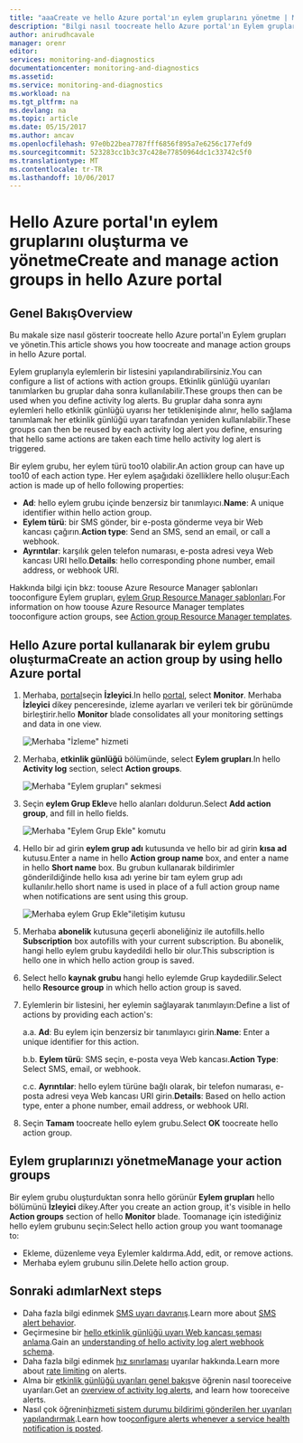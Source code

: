 ```yaml
---
title: "aaaCreate ve hello Azure portal'ın eylem gruplarını yönetme | Microsoft Docs"
description: "Bilgi nasıl toocreate hello Azure portal'ın Eylem grupları ve yönetin."
author: anirudhcavale
manager: orenr
editor: 
services: monitoring-and-diagnostics
documentationcenter: monitoring-and-diagnostics
ms.assetid: 
ms.service: monitoring-and-diagnostics
ms.workload: na
ms.tgt_pltfrm: na
ms.devlang: na
ms.topic: article
ms.date: 05/15/2017
ms.author: ancav
ms.openlocfilehash: 97e0b22bea7787fff6856f895a7e6256c177efd9
ms.sourcegitcommit: 523283cc1b3c37c428e77850964dc1c33742c5f0
ms.translationtype: MT
ms.contentlocale: tr-TR
ms.lasthandoff: 10/06/2017
---
```

# <a name="create-and-manage-action-groups-in-hello-azure-portal"></a><span data-ttu-id="352e1-103">Hello Azure portal'ın eylem gruplarını oluşturma ve yönetme</span><span class="sxs-lookup"><span data-stu-id="352e1-103">Create and manage action groups in hello Azure portal</span></span>
## <a name="overview"></a><span data-ttu-id="352e1-104">Genel Bakış</span><span class="sxs-lookup"><span data-stu-id="352e1-104">Overview</span></span> ##
<span data-ttu-id="352e1-105">Bu makale size nasıl gösterir toocreate hello Azure portal'ın Eylem grupları ve yönetin.</span><span class="sxs-lookup"><span data-stu-id="352e1-105">This article shows you how toocreate and manage action groups in hello Azure portal.</span></span>

<span data-ttu-id="352e1-106">Eylem gruplarıyla eylemlerin bir listesini yapılandırabilirsiniz.</span><span class="sxs-lookup"><span data-stu-id="352e1-106">You can configure a list of actions with action groups.</span></span> <span data-ttu-id="352e1-107">Etkinlik günlüğü uyarıları tanımlarken bu gruplar daha sonra kullanılabilir.</span><span class="sxs-lookup"><span data-stu-id="352e1-107">These groups then can be used when you define activity log alerts.</span></span> <span data-ttu-id="352e1-108">Bu gruplar daha sonra aynı eylemleri hello etkinlik günlüğü uyarısı her tetiklenişinde alınır, hello sağlama tanımlamak her etkinlik günlüğü uyarı tarafından yeniden kullanılabilir.</span><span class="sxs-lookup"><span data-stu-id="352e1-108">These groups can then be reused by each activity log alert you define, ensuring that hello same actions are taken each time hello activity log alert is triggered.</span></span>

<span data-ttu-id="352e1-109">Bir eylem grubu, her eylem türü too10 olabilir.</span><span class="sxs-lookup"><span data-stu-id="352e1-109">An action group can have up too10 of each action type.</span></span> <span data-ttu-id="352e1-110">Her eylem aşağıdaki özelliklere hello oluşur:</span><span class="sxs-lookup"><span data-stu-id="352e1-110">Each action is made up of hello following properties:</span></span>

* <span data-ttu-id="352e1-111">**Ad**: hello eylem grubu içinde benzersiz bir tanımlayıcı.</span><span class="sxs-lookup"><span data-stu-id="352e1-111">**Name**: A unique identifier within hello action group.</span></span>  
* <span data-ttu-id="352e1-112">**Eylem türü**: bir SMS gönder, bir e-posta gönderme veya bir Web kancası çağırın.</span><span class="sxs-lookup"><span data-stu-id="352e1-112">**Action type**: Send an SMS, send an email, or call a webhook.</span></span>  
* <span data-ttu-id="352e1-113">**Ayrıntılar**: karşılık gelen telefon numarası, e-posta adresi veya Web kancası URI hello.</span><span class="sxs-lookup"><span data-stu-id="352e1-113">**Details**: hello corresponding phone number, email address, or webhook URI.</span></span>

<span data-ttu-id="352e1-114">Hakkında bilgi için bkz: toouse Azure Resource Manager şablonları tooconfigure Eylem grupları, [eylem Grup Resource Manager şablonları](monitoring-create-action-group-with-resource-manager-template.md).</span><span class="sxs-lookup"><span data-stu-id="352e1-114">For information on how toouse Azure Resource Manager templates tooconfigure action groups, see [Action group Resource Manager templates](monitoring-create-action-group-with-resource-manager-template.md).</span></span>

## <a name="create-an-action-group-by-using-hello-azure-portal"></a><span data-ttu-id="352e1-115">Hello Azure portal kullanarak bir eylem grubu oluşturma</span><span class="sxs-lookup"><span data-stu-id="352e1-115">Create an action group by using hello Azure portal</span></span> ##
1. <span data-ttu-id="352e1-116">Merhaba, [portal](https://portal.azure.com)seçin **İzleyici**.</span><span class="sxs-lookup"><span data-stu-id="352e1-116">In hello [portal](https://portal.azure.com), select **Monitor**.</span></span> <span data-ttu-id="352e1-117">Merhaba **İzleyici** dikey penceresinde, izleme ayarları ve verileri tek bir görünümde birleştirir.</span><span class="sxs-lookup"><span data-stu-id="352e1-117">hello **Monitor** blade consolidates all your monitoring settings and data in one view.</span></span>

    ![Merhaba "İzleme" hizmeti](./media/monitoring-action-groups/home-monitor.png)
2. <span data-ttu-id="352e1-119">Merhaba, **etkinlik günlüğü** bölümünde, select **Eylem grupları**.</span><span class="sxs-lookup"><span data-stu-id="352e1-119">In hello **Activity log** section, select **Action groups**.</span></span>

    ![Merhaba "Eylem grupları" sekmesi](./media/monitoring-action-groups/action-groups-blade.png)
3. <span data-ttu-id="352e1-121">Seçin **eylem Grup Ekle**ve hello alanları doldurun.</span><span class="sxs-lookup"><span data-stu-id="352e1-121">Select **Add action group**, and fill in hello fields.</span></span>

    ![Merhaba "Eylem Grup Ekle" komutu](./media/monitoring-action-groups/add-action-group.png)
4. <span data-ttu-id="352e1-123">Hello bir ad girin **eylem grup adı** kutusunda ve hello bir ad girin **kısa ad** kutusu.</span><span class="sxs-lookup"><span data-stu-id="352e1-123">Enter a name in hello **Action group name** box, and enter a name in hello **Short name** box.</span></span> <span data-ttu-id="352e1-124">Bu grubun kullanarak bildirimler gönderildiğinde hello kısa adı yerine bir tam eylem grup adı kullanılır.</span><span class="sxs-lookup"><span data-stu-id="352e1-124">hello short name is used in place of a full action group name when notifications are sent using this group.</span></span>

      ![Merhaba eylem Grup Ekle"iletişim kutusu](./media/monitoring-action-groups/action-group-define.png)

5. <span data-ttu-id="352e1-126">Merhaba **abonelik** kutusuna geçerli aboneliğiniz ile autofills.</span><span class="sxs-lookup"><span data-stu-id="352e1-126">hello **Subscription** box autofills with your current subscription.</span></span> <span data-ttu-id="352e1-127">Bu abonelik, hangi hello eylem grubu kaydedildi hello bir olur.</span><span class="sxs-lookup"><span data-stu-id="352e1-127">This subscription is hello one in which hello action group is saved.</span></span>

6. <span data-ttu-id="352e1-128">Select hello **kaynak grubu** hangi hello eylemde Grup kaydedilir.</span><span class="sxs-lookup"><span data-stu-id="352e1-128">Select hello **Resource group** in which hello action group is saved.</span></span>

7. <span data-ttu-id="352e1-129">Eylemlerin bir listesini, her eylemin sağlayarak tanımlayın:</span><span class="sxs-lookup"><span data-stu-id="352e1-129">Define a list of actions by providing each action's:</span></span>

    <span data-ttu-id="352e1-130">a.</span><span class="sxs-lookup"><span data-stu-id="352e1-130">a.</span></span> <span data-ttu-id="352e1-131">**Ad**: Bu eylem için benzersiz bir tanımlayıcı girin.</span><span class="sxs-lookup"><span data-stu-id="352e1-131">**Name**: Enter a unique identifier for this action.</span></span>

    <span data-ttu-id="352e1-132">b.</span><span class="sxs-lookup"><span data-stu-id="352e1-132">b.</span></span> <span data-ttu-id="352e1-133">**Eylem türü**: SMS seçin, e-posta veya Web kancası.</span><span class="sxs-lookup"><span data-stu-id="352e1-133">**Action Type**: Select SMS, email, or webhook.</span></span>

    <span data-ttu-id="352e1-134">c.</span><span class="sxs-lookup"><span data-stu-id="352e1-134">c.</span></span> <span data-ttu-id="352e1-135">**Ayrıntılar**: hello eylem türüne bağlı olarak, bir telefon numarası, e-posta adresi veya Web kancası URI girin.</span><span class="sxs-lookup"><span data-stu-id="352e1-135">**Details**: Based on hello action type, enter a phone number, email address, or webhook URI.</span></span>

8. <span data-ttu-id="352e1-136">Seçin **Tamam** toocreate hello eylem grubu.</span><span class="sxs-lookup"><span data-stu-id="352e1-136">Select **OK** toocreate hello action group.</span></span>

## <a name="manage-your-action-groups"></a><span data-ttu-id="352e1-137">Eylem gruplarınızı yönetme</span><span class="sxs-lookup"><span data-stu-id="352e1-137">Manage your action groups</span></span> ##
<span data-ttu-id="352e1-138">Bir eylem grubu oluşturduktan sonra hello görünür **Eylem grupları** hello bölümünü **İzleyici** dikey.</span><span class="sxs-lookup"><span data-stu-id="352e1-138">After you create an action group, it's visible in hello **Action groups** section of hello **Monitor** blade.</span></span> <span data-ttu-id="352e1-139">Toomanage için istediğiniz hello eylem grubunu seçin:</span><span class="sxs-lookup"><span data-stu-id="352e1-139">Select hello action group you want toomanage to:</span></span>

* <span data-ttu-id="352e1-140">Ekleme, düzenleme veya Eylemler kaldırma.</span><span class="sxs-lookup"><span data-stu-id="352e1-140">Add, edit, or remove actions.</span></span>
* <span data-ttu-id="352e1-141">Merhaba eylem grubunu silin.</span><span class="sxs-lookup"><span data-stu-id="352e1-141">Delete hello action group.</span></span>

## <a name="next-steps"></a><span data-ttu-id="352e1-142">Sonraki adımlar</span><span class="sxs-lookup"><span data-stu-id="352e1-142">Next steps</span></span> ##
* <span data-ttu-id="352e1-143">Daha fazla bilgi edinmek [SMS uyarı davranış](monitoring-sms-alert-behavior.md).</span><span class="sxs-lookup"><span data-stu-id="352e1-143">Learn more about [SMS alert behavior](monitoring-sms-alert-behavior.md).</span></span>  
* <span data-ttu-id="352e1-144">Geçirmesine bir [hello etkinlik günlüğü uyarı Web kancası şeması anlama](monitoring-activity-log-alerts-webhook.md).</span><span class="sxs-lookup"><span data-stu-id="352e1-144">Gain an [understanding of hello activity log alert webhook schema](monitoring-activity-log-alerts-webhook.md).</span></span>  
* <span data-ttu-id="352e1-145">Daha fazla bilgi edinmek [hız sınırlaması](monitoring-alerts-rate-limiting.md) uyarılar hakkında.</span><span class="sxs-lookup"><span data-stu-id="352e1-145">Learn more about [rate limiting](monitoring-alerts-rate-limiting.md) on alerts.</span></span> 
* <span data-ttu-id="352e1-146">Alma bir [etkinlik günlüğü uyarıları genel bakış](monitoring-overview-alerts.md)ve öğrenin nasıl tooreceive uyarıları.</span><span class="sxs-lookup"><span data-stu-id="352e1-146">Get an [overview of activity log alerts](monitoring-overview-alerts.md), and learn how tooreceive alerts.</span></span>  
* <span data-ttu-id="352e1-147">Nasıl çok öğrenin[hizmeti sistem durumu bildirimi gönderilen her uyarıları yapılandırmak](monitoring-activity-log-alerts-on-service-notifications.md).</span><span class="sxs-lookup"><span data-stu-id="352e1-147">Learn how too[configure alerts whenever a service health notification is posted](monitoring-activity-log-alerts-on-service-notifications.md).</span></span>
